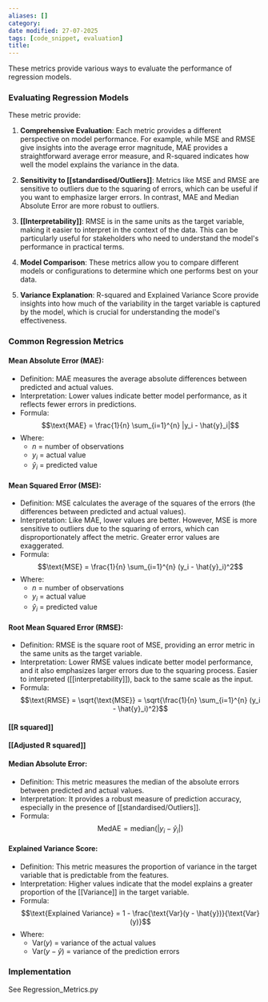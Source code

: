 ```yaml
---
aliases: []
category: 
date modified: 27-07-2025
tags: [code_snippet, evaluation]
title: 
---
```

These metrics provide various ways to evaluate the performance of regression models.

### Evaluating Regression Models

These metric provide:

1. **Comprehensive Evaluation**: Each metric provides a different perspective on model performance. For example, while MSE and RMSE give insights into the average error magnitude, MAE provides a straightforward average error measure, and R-squared indicates how well the model explains the variance in the data.

2. **Sensitivity to [[standardised/Outliers]]**: Metrics like MSE and RMSE are sensitive to outliers due to the squaring of errors, which can be useful if you want to emphasize larger errors. In contrast, MAE and Median Absolute Error are more robust to outliers.

3. **[[Interpretability]]**: RMSE is in the same units as the target variable, making it easier to interpret in the context of the data. This can be particularly useful for stakeholders who need to understand the model's performance in practical terms.

4. **Model Comparison**: These metrics allow you to compare different models or configurations to determine which one performs best on your data.

5. **Variance Explanation**: R-squared and Explained Variance Score provide insights into how much of the variability in the target variable is captured by the model, which is crucial for understanding the model's effectiveness.
### Common Regression Metrics

#### Mean Absolute Error (MAE):
   - Definition: MAE measures the average absolute differences between predicted and actual values.
   - Interpretation: Lower values indicate better model performance, as it reflects fewer errors in predictions.
   - Formula: 
   $$\text{MAE} = \frac{1}{n} \sum_{i=1}^{n} |y_i - \hat{y}_i|$$
   - Where:
     - $n$ = number of observations
     - $y_i$ = actual value
     - $\hat{y}_i$ = predicted value

#### Mean Squared Error (MSE):
   - Definition: MSE calculates the average of the squares of the errors (the differences between predicted and actual values).
   - Interpretation: Like MAE, lower values are better. However, MSE is more sensitive to outliers due to the squaring of errors, which can disproportionately affect the metric. Greater error values are exaggerated.
   - Formula: 
   $$\text{MSE} = \frac{1}{n} \sum_{i=1}^{n} (y_i - \hat{y}_i)^2$$
   - Where:
     - $n$ = number of observations
     - $y_i$ = actual value
     - $\hat{y}_i$ = predicted value

#### Root Mean Squared Error (RMSE):
   - Definition: RMSE is the square root of MSE, providing an error metric in the same units as the target variable.
   - Interpretation: Lower RMSE values indicate better model performance, and it also emphasizes larger errors due to the squaring process. Easier to interpreted ([[interpretability]]), back to the same scale as the input.
   - Formula: 
   $$\text{RMSE} = \sqrt{\text{MSE}} = \sqrt{\frac{1}{n} \sum_{i=1}^{n} (y_i - \hat{y}_i)^2}$$

#### [[R squared]]

#### [[Adjusted R squared]]

#### Median Absolute Error:
   - Definition: This metric measures the median of the absolute errors between predicted and actual values.
   - Interpretation: It provides a robust measure of prediction accuracy, especially in the presence of [[standardised/Outliers]].
   - Formula: 
   $$ \text{MedAE} = \text{median}(|y_i - \hat{y}_i|) $$

#### Explained Variance Score:
   - Definition: This metric measures the proportion of variance in the target variable that is predictable from the features.
   - Interpretation: Higher values indicate that the model explains a greater proportion of the [[Variance]] in the target variable.
   - Formula: 
  $$\text{Explained Variance} = 1 - \frac{\text{Var}(y - \hat{y})}{\text{Var}(y)}$$
   - Where:
     - $\text{Var}(y)$ = variance of the actual values
     - $\text{Var}(y - \hat{y})$ = variance of the prediction errors

### Implementation

See Regression_Metrics.py

